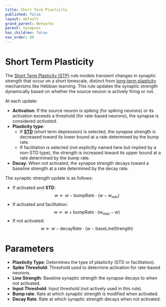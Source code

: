 ```yaml
---
title: Short Term Plasticity
published: false
layout: default
grand_parent: Networks
parent: Synapses
has_children: false
nav_order: 80
---
```


# Short Term Plasticity

The [Short Term Plasticity (STP)](https://en.wikipedia.org/wiki/Synaptic_plasticity#Short-term_plasticity) rule models transient changes in synaptic strength that occur on a short timescale, distinct from [long-term plasticity](https://en.wikipedia.org/wiki/Synaptic_plasticity#Long-term_plasticity) mechanisms like Hebbian learning. This rule updates the synaptic strength dynamically based on whether the source neuron is actively firing or not.

At each update:
- **Activation**: If the source neuron is spiking (for spiking neurons) or its activation exceeds a threshold (for rate-based neurons), the synapse is considered *activated*.
- **Plasticity type**:  
  - If **[STD](https://en.wikipedia.org/wiki/Synaptic_plasticity#Long-term_depression)** (short term depression) is selected, the synapse strength is decreased toward its lower bound at a rate determined by the bump rate.  
  - If facilitation is selected (not explicitly named here but implied by a non-STD type), the strength is increased toward its upper bound at a rate determined by the bump rate.
- **Decay**: When not activated, the synapse strength decays toward a baseline strength at a rate determined by the decay rate.

The synaptic strength update is as follows:
- If activated and **STD**:
  $$
  w \leftarrow w - \text{bumpRate} \cdot (w - w_{\min})
  $$
- If activated and facilitation:
  $$
  w \leftarrow w + \text{bumpRate} \cdot (w_{\max} - w)
  $$
- If not activated:
  $$
  w \leftarrow w - \text{decayRate} \cdot (w - \text{baseLineStrength})
  $$

# Parameters

- **Plasticity Type**: Determines the type of plasticity (STD or facilitation).
- **Spike Threshold**: Threshold used to determine activation for rate-based neurons.
- **Line Strength**: Baseline synaptic strength the synapse decays to when not activated.
- **Input Threshold**: Input threshold (not actively used in this rule).
- **Bump rate**: Rate at which synaptic strength is modified when activated.
- **Decay Rate**: Rate at which synaptic strength decays when not activated.